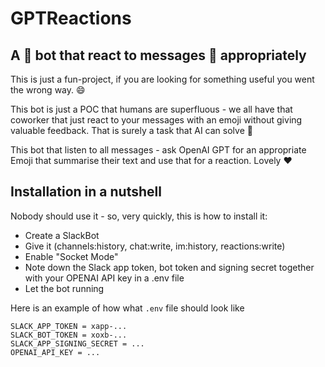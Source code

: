 # GPTReactions

## A 🤖 bot that react to messages 💌 appropriately

This is just a fun-project, if you are looking for something useful
you went the wrong way. 😄

This bot is just a POC that humans are superfluous - we all have that
coworker that just react to your messages with an emoji without giving
valuable feedback. That is surely a task that AI can solve 🤣

This bot that listen to all messages - ask OpenAI GPT for an appropriate
Emoji that summarise their text and use that for a reaction. Lovely ❤️

## Installation in a nutshell

Nobody should use it - so, very quickly, this is how to install it:

* Create a SlackBot
* Give it (channels:history, chat:write, im:history, reactions:write)
* Enable "Socket Mode"
* Note down the Slack app token, bot token and signing secret together
  with your OPENAI API key in a .env file
* Let the bot running

Here is an example of how what `.env` file should look like

```
SLACK_APP_TOKEN = xapp-...
SLACK_BOT_TOKEN = xoxb-...
SLACK_APP_SIGNING_SECRET = ...
OPENAI_API_KEY = ...
```
  
